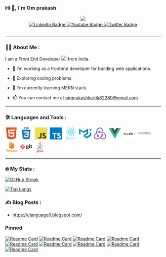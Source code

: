 ### Hi 👋, I`m Om prakash

<div id="header" align="center">
  <img src="https://media.giphy.com/media/M9gbBd9nbDrOTu1Mqx/giphy.gif" width="100"/>
</div>

<div id="badges" align="center">
  <a href="your-linkedin-URL">
    <img src="https://img.shields.io/badge/LinkedIn-blue?style=for-the-badge&logo=linkedin&logoColor=white" alt="LinkedIn Badge"/>
  </a>
  <a href="https://www.youtube.com/channel/UCkqaMo6uC1ZygUy7FxNDbig">
    <img src="https://img.shields.io/badge/YouTube-red?style=for-the-badge&logo=youtube&logoColor=white" alt="Youtube Badge"/>
  </a>
  <a href="your-twitter-URL">
    <img src="https://img.shields.io/badge/Twitter-blue?style=for-the-badge&logo=twitter&logoColor=white" alt="Twitter Badge"/>
  </a>
</div>
<div id="badges" align="center">
  <img src="https://komarev.com/ghpvc/?username=kom50&style=flat-square&color=blue" alt=""/>
</div>
<hr/>

### :woman_technologist: About Me :

I am a Front End Developer <img src="https://media.giphy.com/media/WUlplcMpOCEmTGBtBW/giphy.gif" width="30"> from India.

- :telescope: I’m working as a frontend developer for building web applications.

- :seedling: Exploring coding problems.

- :seedling: I'm currently learning MERN stack.

- :mailbox: You can contact me at omprakashkartik82280@gmail.com

<hr/>

### :hammer_and_wrench: Languages and Tools : 
<div>
  <img src="https://github.com/devicons/devicon/blob/master/icons/html5/html5-original.svg" title="HTML5" alt="HTML" width="40" height="40"/>&nbsp;  
  <img src="https://github.com/devicons/devicon/blob/master/icons/css3/css3-plain-wordmark.svg"  title="CSS3" alt="CSS" width="40" height="40"/>&nbsp;
  <img src="https://github.com/devicons/devicon/blob/master/icons/javascript/javascript-original.svg" title="JavaScript" alt="JavaScript" width="40" height="40"/>&nbsp;
   <img src="https://github.com/devicons/devicon/blob/master/icons/typescript/typescript-original.svg" title="JavaScript" alt="JavaScript" width="40" height="40"/>&nbsp;
  <img src="https://github.com/devicons/devicon/blob/master/icons/react/react-original-wordmark.svg" title="React" alt="React" width="40" height="40"/>&nbsp;
  <img src="https://github.com/devicons/devicon/blob/master/icons/materialui/materialui-original.svg" title="Material UI" alt="Material UI" width="40" height="40"/>&nbsp; 
  <img src="https://github.com/devicons/devicon/blob/master/icons/redux/redux-original.svg" title="Redux" alt="Redux " width="40" height="40"/>&nbsp;
   <img src="https://github.com/devicons/devicon/blob/master/icons/vuejs/vuejs-original.svg" title="React" alt="React" width="40" height="40"/>&nbsp;
 <img src="https://github.com/devicons/devicon/blob/master/icons/nodejs/nodejs-original-wordmark.svg" title="NodeJS" alt="NodeJS" width="40" height="40"/>&nbsp; 
 <img src="https://github.com/devicons/devicon/blob/master/icons/express/express-original-wordmark.svg" title="NodeJS" alt="ExpressJS" width="40" height="40"/>&nbsp;
 <img src="https://github.com/devicons/devicon/blob/master/icons/firebase/firebase-plain-wordmark.svg" title="Firebase" alt="Firebase" width="40" height="40"/>&nbsp;  
  <img src="https://github.com/devicons/devicon/blob/master/icons/git/git-original-wordmark.svg" title="Git" **alt="Git" width="40" height="40"/>
<img src="https://github.com/devicons/devicon/blob/master/icons/java/java-original-wordmark.svg" title="Java" alt="Java" width="40" height="40"/>&nbsp;
</div>
<hr/>

### :fire: My Stats : 
[![GitHub Streak](http://github-readme-streak-stats.herokuapp.com?user=kom50&theme=vue&background=F2FFF9E6)](https://git.io/streak-stats)
 

[![Top Langs](https://github-readme-stats.vercel.app/api/top-langs/?username=kom50&layout=compact)](https://github.com/anuraghazra/github-readme-stats)

### :writing_hand: Blog Posts :
 - https://clanguage0.blogspot.com/
  
### Pinned
[![Readme Card](https://github-readme-stats.vercel.app/api/pin/?username=kom50&repo=web-om)](https://github.com/anuraghazra/github-readme-stats)
[![Readme Card](https://github-readme-stats.vercel.app/api/pin/?username=kom50&repo=web-om)](https://github.com/anuraghazra/github-readme-stats)
[![Readme Card](https://github-readme-stats.vercel.app/api/pin/?username=kom50&repo=photo-puzzle-vue)](https://github.com/anuraghazra/github-readme-stats)
[![Readme Card](https://github-readme-stats.vercel.app/api/pin/?username=kom50&repo=Contacts-app-project-in-MERN)](https://github.com/anuraghazra/github-readme-stats)
[![Readme Card](https://github-readme-stats.vercel.app/api/pin/?username=kom50&repo=snakegame.github.io)](https://github.com/anuraghazra/github-readme-stats)
[![Readme Card](https://github-readme-stats.vercel.app/api/pin/?username=kom50&repo=tictactoegame.github.io)](https://github.com/anuraghazra/github-readme-stats)
[![Readme Card](https://github-readme-stats.vercel.app/api/pin/?username=kom50&repo=Music-player.github-io)](https://github.com/anuraghazra/github-readme-stats)
[![Readme Card](https://github-readme-stats.vercel.app/api/pin/?username=kom50&repo=weather_app)](https://github.com/anuraghazra/github-readme-stats)
[![Readme Card](https://github-readme-stats.vercel.app/api/pin/?username=kom50&repo=camera-app)](https://github.com/anuraghazra/github-readme-stats)
